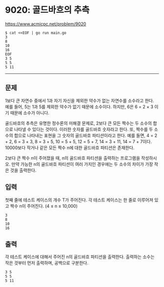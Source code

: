 # 9020: 골드바흐의 추측

https://www.acmicpc.net/problem/9020

```
$ cat <<EOF | go run main.go
3
8
10
16
EOF
3 5
5 5
5 11
```

---

## 문제

1보다 큰 자연수 중에서  1과 자기 자신을 제외한 약수가 없는 자연수를 소수라고
한다. 예를 들어, 5는 1과 5를 제외한 약수가 없기 때문에 소수이다. 하지만, 6은 6
= 2 × 3 이기 때문에 소수가 아니다.

골드바흐의 추측은 유명한 정수론의 미해결 문제로, 2보다 큰 모든 짝수는 두 소수의
합으로 나타낼 수 있다는 것이다. 이러한 숫자를 골드바흐 숫자라고 한다. 또,
짝수를 두 소수의 합으로 나타내는 표현을 그 숫자의 골드바흐 파티션이라고 한다.
예를 들면, 4 = 2 + 2, 6 = 3 + 3, 8 = 3 + 5, 10 = 5 + 5, 12 = 5 + 7, 14 = 3 +
11, 14 = 7 + 7이다. 10000보다 작거나 같은 모든 짝수 n에 대한 골드바흐 파티션은
존재한다.

2보다 큰 짝수 n이 주어졌을 때, n의 골드바흐 파티션을 출력하는 프로그램을
작성하시오. 만약 가능한 n의 골드바흐 파티션이 여러 가지인 경우에는 두 소수의
차이가 가장 작은 것을 출력한다.

## 입력

첫째 줄에 테스트 케이스의 개수 T가 주어진다. 각 테스트 케이스는 한 줄로
이루어져 있고 짝수 n이 주어진다. (4 ≤ n ≤ 10,000)

```
3
8
10
16
```

## 출력

각 테스트 케이스에 대해서 주어진 n의 골드바흐 파티션을 출력한다. 출력하는
소수는 작은 것부터 먼저 출력하며, 공백으로 구분한다.

```
3 5
5 5
5 11
```
